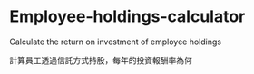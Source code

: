 # Employee-holdings-calculator
Calculate the return on investment of employee holdings


計算員工透過信託方式持股，每年的投資報酬率為何
